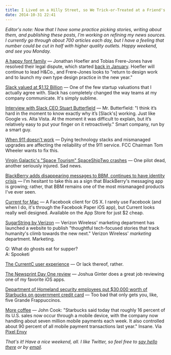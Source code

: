 ```yaml
---
title: I Lived on a Hilly Street, so We Trick-or-Treated at a Friend's Neighborhood
date: 2014-10-31 22:41
---
```

_Editor's note: Now that I have some practice picking stories, writing about them, and publishing these posts, I'm working on refining my news sources. I currently go through about 700 articles each day, but I have a feeling that number could be cut in half with higher quality outlets. Happy weekend, and see you Monday._

[A happy font family](http://www.frerejones.com/about/press/2014-10-30/) &mdash; Jonathan Hoefler and Tobias Frere-Jones have resolved their legal dispute, which started [back in January](http://kyledreger.com/archives/14017-frere-jones-sues-hoefler.html). Hoefler will continue to lead H&Co., and Frere-Jones looks to "return to design work and to launch my own type design practice in the new year."

[Slack valued at $1.12 Billion](http://blogs.wsj.com/digits/2014/10/31/one-year-old-business-software-maker-slack-valued-at-1-12-billion/) &mdash; One of the few startup valuations that I actually agree with. Slack has completely changed the way teams at my company communicate. It's simply sublime.

[Interview with Slack CEO Stuart Butterfield](http://fortune.com/2014/10/31/stewart-butterfield-slack-billion/) &mdash; Mr. Butterfield: "I think it’s hard in the moment to know exactly why it’s [Slack's] working. Just like Google vs. Alta Vista. At the moment it was difficult to explain, but it’s relatively easy to put your finger on it retroactively." Smart company, run by a smart guy.

[When 911 doesn't work](https://www.fcc.gov/blog/technology-transitions-consumers-matter-most) &mdash; Dying technology stacks and mismanaged upgrades are affecting the reliability of the 911 service. FCC Chairman Tom Wheeler wants to fix this.

[Virgin Galactic's "Space Tourism" SpaceShipTwo crashes](http://www.nytimes.com/2014/11/01/science/virgin-galactics-spaceshiptwo-crashes-during-test-flight.html) &mdash; One pilot dead, another seriously injured. Sad news.

[BlackBerry adds disappearing messages to BBM, continues to have identity crisis](http://www.cultofandroid.com/70099/bbm-gets-snapchat-inspired-self-destructing-messages/) &mdash; I'm hesitant to take this as a sign that BlackBerry's messaging app is growing; rather, that BBM remains one of the most mismanaged products I've ever seen.

[Current for Mac](http://currentformac.com/) &mdash; A Facebook client for OS X. I rarely use Facebook (and when I do, it's through the Facebook Paper iOS app), but Current looks really well designed. Available on the App Store for just $2 cheap.

[SugarString by Verizon](http://www.washingtonpost.com/blogs/the-switch/wp/2014/10/31/is-a-news-site-a-news-site-if-its-published-by-verizon/) &mdash; Verizon Wireless' marketing department has launched a website to publish "thoughtful tech-focused stories that track humanity's climb towards the new next." Verizon Wireless' _marketing_ department. Marketing.

Q: What do ghosts eat for supper?  
A: Spooketi

[The CurrentC user experience](http://qz.com/287566/this-terrible-cvs-receipt-shows-why-apple-pay-has-little-to-fear-from-retailers/) &mdash; Or lack thereof, rather.

[The Newsprint Day One review](http://www.thenewsprint.co/2014/10/31/day-one/) &mdash; Joshua Ginter does a great job reviewing one of my favorite iOS apps.

[Department of Homeland security employees put $30,000 worth of Starbucks on government credit card](http://www.washingtonpost.com/blogs/in-the-loop/wp/2014/10/31/report-dhs-employees-put-30000-worth-of-starbucks-on-government-credit-card/) &mdash; Too bad that only gets you, like, five Grande Frappuccinos.

[More coffee](http://www.geekwire.com/2014/starbucks-ceo-howard-schultz-says-coffee-company-playing-offense-order-crack-code-mobile-plans-food-beverage-delivery-service/) &mdash; John Cook: "Starbucks said today that roughly 16 percent of its U.S. sales now occur through a mobile device, with the company now handling about seven million mobile payments each week. It also controlled about 90 percent of all mobile payment transactions last year." Insane. Via [Pixel Envy](http://pxlnv.com/linklog/starbucks-mobile-transactions/)

_That's it! Have a nice weekend, all. I like Twitter, so feel free to [say hello there](http://twitter.com/kyledreger) or by [email](/about)._
